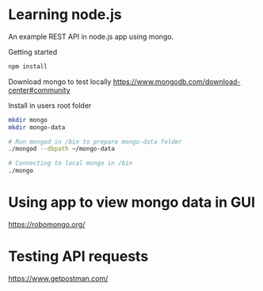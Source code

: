 # Learning node.js
An example REST API in node.js app using mongo.

Getting started
``` bash
npm install
```

Download mongo to test locally
https://www.mongodb.com/download-center#community

Install in users root folder
``` bash
mkdir mongo
mkdir mongo-data
```

``` bash
# Run mongod in /bin to prepare mongo-data folder
./mongod --dbpath ~/mongo-data

# Connecting to local mongo in /bin
./mongo
```

# Using app to view mongo data in GUI
https://robomongo.org/

# Testing API requests
https://www.getpostman.com/